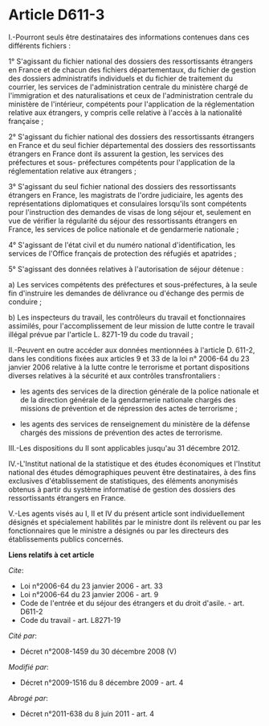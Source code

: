 # Article D611-3

I.-Pourront seuls être destinataires des informations contenues dans ces différents fichiers : 

1° S'agissant du fichier national des dossiers des ressortissants étrangers en France et de chacun des fichiers
départementaux, du fichier de gestion des dossiers administratifs individuels et du fichier de traitement du courrier, les
services de l'administration centrale du ministère chargé de l'immigration et des naturalisations et ceux de l'administration
centrale du ministère de l'intérieur, compétents pour l'application de la réglementation relative aux étrangers, y compris
celle relative à l'accès à la nationalité française ; 

2° S'agissant du fichier national des dossiers des ressortissants étrangers en France et du seul fichier départemental des
dossiers des ressortissants étrangers en France dont ils assurent la gestion, les services des préfectures et sous-
préfectures compétents pour l'application de la réglementation relative aux étrangers ; 

3° S'agissant du seul fichier national des dossiers des ressortissants étrangers en France, les magistrats de l'ordre
judiciaire, les agents des représentations diplomatiques et consulaires lorsqu'ils sont compétents pour l'instruction des
demandes de visas de long séjour et, seulement en vue de vérifier la régularité du séjour des ressortissants étrangers en
France, les services de police nationale et de gendarmerie nationale ; 

4° S'agissant de l'état civil et du numéro national d'identification, les services de l'Office français de protection des
réfugiés et apatrides ; 

5° S'agissant des données relatives à l'autorisation de séjour détenue : 

a) Les services compétents des préfectures et sous-préfectures, à la seule fin d'instruire les demandes de délivrance ou
d'échange des permis de conduire ; 

b) Les inspecteurs du travail, les contrôleurs du travail et fonctionnaires assimilés, pour l'accomplissement de leur mission
de lutte contre le travail illégal prévue par l'article L. 8271-19 du code du travail ; 

II.-Peuvent en outre accéder aux données mentionnées à l'article D. 611-2, dans les conditions fixées aux articles 9 et 33 de
la loi n° 2006-64 du 23 janvier 2006 relative à la lutte contre le terrorisme et portant dispositions diverses relatives à la
sécurité et aux contrôles transfrontaliers :

- les agents des services de la direction générale de la police nationale et de la direction générale de la gendarmerie
nationale chargés des missions de prévention et de répression des actes de terrorisme ;

- les agents des services de renseignement du ministère de la défense chargés des missions de prévention des actes de
terrorisme. 

III.-Les dispositions du II sont applicables jusqu'au 31 décembre 2012. 

IV.-L'Institut national de la statistique et des études économiques et l'Institut national des études démographiques peuvent
être destinataires, à des fins exclusives d'établissement de statistiques, des éléments anonymisés obtenus à partir du
système informatisé de gestion des dossiers des ressortissants étrangers en France.

V.-Les agents visés au I, II et IV du présent article sont individuellement désignés et spécialement habilités par le
ministre dont ils relèvent ou par les fonctionnaires que le ministre a désignés ou par les directeurs des établissements
publics concernés.

**Liens relatifs à cet article**

_Cite_:

  - Loi n°2006-64 du 23 janvier 2006 - art. 33
  - Loi n°2006-64 du 23 janvier 2006 - art. 9
  - Code de l'entrée et du séjour des étrangers et du droit d'asile. - art. D611-2
  - Code du travail - art. L8271-19

_Cité par_:

  - Décret n°2008-1459 du 30 décembre 2008 (V)

_Modifié par_:

  - Décret n°2009-1516 du 8 décembre 2009 - art. 4

_Abrogé par_:

  - Décret n°2011-638 du 8 juin 2011 - art. 4
